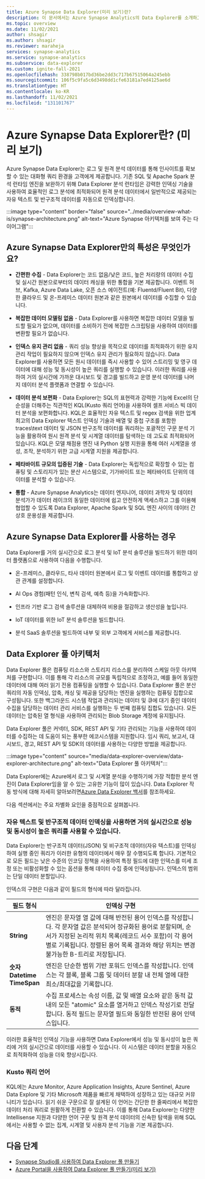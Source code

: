 ```yaml
---
title: Azure Synapse Data Explorer(미리 보기)란?
description: 이 문서에서는 Azure Synapse Analytics의 Data Explorer를 소개하고 Data Explorer를 사용할 수 있는 다양한 시나리오를 제공합니다.
ms.topic: overview
ms.date: 11/02/2021
author: shsagir
ms.author: shsagir
ms.reviewer: maraheja
services: synapse-analytics
ms.service: synapse-analytics
ms.subservice: data-explorer
ms.custom: ignite-fall-2021
ms.openlocfilehash: 338798b017bd36be2dd3c717b67515064a245ebb
ms.sourcegitcommit: 106f5c9fa5c6d3498dd1cfe63181a7ed4125ae6d
ms.translationtype: HT
ms.contentlocale: ko-KR
ms.lasthandoff: 11/02/2021
ms.locfileid: "131101767"
---
```

# <a name="what-is-azure-synapse-data-explorer-preview"></a>Azure Synapse Data Explorer란? (미리 보기)

Azure Synapse Data Explorer는 로그 및 원격 분석 데이터를 통해 인사이트를 확보할 수 있는 대화형 쿼리 환경을 고객에게 제공합니다. 기존 SQL 및 Apache Spark 분석 런타임 엔진을 보완하기 위해 Data Explorer 분석 런타임은 강력한 인덱싱 기술을 사용하여 효율적인 로그 분석에 최적화되어 원격 분석 데이터에서 일반적으로 제공되는 자유 텍스트 및 반구조적 데이터를 자동으로 인덱싱합니다.

:::image type="content" border="false" source="../media/overview-what-is/synapse-architecture.png" alt-text="Azure Synapse 아키텍처를 보여 주는 다이어그램":::

## <a name="what-makes-azure-synapse-data-explorer-unique"></a>Azure Synapse Data Explorer만의 특성은 무엇인가요?

* **간편한 수집** - Data Explorer는 코드 없음/낮은 코드, 높은 처리량의 데이터 수집 및 실시간 원본으로부터의 데이터 캐싱을 위한 통합을 기본 제공합니다. 이벤트 허브, Kafka, Azure Data Lake, 오픈 소스 에이전트(예: Fluentd/Fluent Bit), 다양한 클라우드 및 온-프레미스 데이터 원본과 같은 원본에서 데이터를 수집할 수 있습니다.

* **복잡한 데이터 모델링 없음** - Data Explorer를 사용하면 복잡한 데이터 모델을 빌드할 필요가 없으며, 데이터를 소비하기 전에 복잡한 스크립팅을 사용하여 데이터를 변환할 필요가 없습니다.
* **인덱스 유지 관리 없음** - 쿼리 성능 향상을 목적으로 데이터를 최적화하기 위한 유지 관리 작업이 필요하지 않으며 인덱스 유지 관리가 필요하지 않습니다. Data Explorer를 사용하면 모든 원시 데이터를 즉시 사용할 수 있어 스트리밍 및 영구 데이터에 대해 성능 및 동시성이 높은 쿼리를 실행할 수 있습니다. 이러한 쿼리를 사용하여 거의 실시간에 가까운 대시보드 및 경고를 빌드하고 운영 분석 데이터를 나머지 데이터 분석 플랫폼과 연결할 수 있습니다.
* **데이터 분석 보편화** - Data Explorer는 SQL의 표현력과 강력한 기능에 Excel의 단순성을 더해주는 직관적인 KQL(Kusto 쿼리 언어)을 사용하여 셀프 서비스 빅 데이터 분석을 보편화합니다. KQL은 효율적인 자유 텍스트 및 regex 검색을 위한 업계 최고의 Data Explorer 텍스트 인덱싱 기술과 배열 및 중첩 구조를 포함한 traces\text 데이터 및 JSON 반구조적 데이터를 쿼리하는 포괄적인 구문 분석 기능을 활용하여 원시 원격 분석 및 시계열 데이터를 탐색하는 데 고도로 최적화되어 있습니다. KQL은 모델 채점용 엔진 내 Python 실행 지원을 통해 여러 시계열을 생성, 조작, 분석하기 위한 고급 시계열 지원을 제공합니다.
* **페타바이트 규모의 입증된 기술** - Data Explorer는 독립적으로 확장할 수 있는 컴퓨팅 및 스토리지가 있는 분산 시스템으로, 기가바이트 또는 페타바이트 단위의 데이터를 분석할 수 있습니다.
* **통합** - Azure Synapse Analytics는 데이터 엔지니어, 데이터 과학자 및 데이터 분석가가 데이터 레이크의 동일한 데이터에 쉽고 안전하게 액세스하고 그를 이용해 협업할 수 있도록 Data Explorer, Apache Spark 및 SQL 엔진 사이의 데이터 간 상호 운용성을 제공합니다.

## <a name="when-to-use-azure-synapse-data-explorer"></a>Azure Synapse Data Explorer를 사용하는 경우

Data Explorer를 거의 실시간으로 로그 분석 및 IoT 분석 솔루션을 빌드하기 위한 데이터 플랫폼으로 사용하여 다음을 수행합니다.

* 온-프레미스, 클라우드, 타사 데이터 원본에서 로그 및 이벤트 데이터를 통합하고 상관 관계를 설정합니다.

* AI Ops 경험(패턴 인식, 변칙 검색, 예측 등)을 가속화합니다.
* 인프라 기반 로그 검색 솔루션을 대체하여 비용을 절감하고 생산성을 높입니다.
* IoT 데이터를 위한 IoT 분석 솔루션을 빌드합니다.
* 분석 SaaS 솔루션을 빌드하여 내부 및 외부 고객에게 서비스를 제공합니다.

## <a name="data-explorer-pool-architecture"></a>Data Explorer 풀 아키텍처

Data Explorer 풀은 컴퓨팅 리소스와 스토리지 리소스를 분리하여 스케일 아웃 아키텍처를 구현합니다. 이를 통해 각 리소스의 규모를 독립적으로 조정하고, 예를 들어 동일한 데이터에 대해 여러 읽기 전용 컴퓨팅을 실행할 수 있습니다. Data Explorer 풀은 분산 쿼리의 자동 인덱싱, 압축, 캐싱 및 제공을 담당하는 엔진을 실행하는 컴퓨팅 집합으로 구성됩니다. 또한 백그라운드 시스템 작업과 관리되는 데이터 및 큐에 대기 중인 데이터 수집을 담당하는 데이터 관리 서비스를 실행하는 두 번째 컴퓨팅 집합도 있습니다. 모든 데이터는 압축된 열 형식을 사용하여 관리되는 Blob Storage 계정에 유지됩니다.

Data Explorer 풀은 커넥터, SDK, REST API 및 기타 관리되는 기능을 사용하여 데이터를 수집하는 데 도움이 되는 풍부한 에코시스템을 지원합니다. 임시 쿼리, 보고서, 대시보드, 경고, REST API 및 SDK의 데이터를 사용하는 다양한 방법을 제공합니다.

:::image type="content" source="media/data-explorer-overview/data-explorer-architecture.png" alt-text="Data Explorer 풀 아키텍처":::

Data Explorer에는 Azure에서 로그 및 시계열 분석을 수행하기에 가장 적합한 분석 엔진이 Data Explorer임을 알 수 있는 고유한 기능이 많이 있습니다. Data Explorer 작동 방식에 대해 자세히 알아보려면[Azure Data Explorer 백서](https://azure.microsoft.com/resources/azure-data-explorer/)를 참조하세요.

다음 섹션에서는 주요 차별화 요인을 중점적으로 살펴봅니다.

### <a name="free-text-and-semi-structured-data-indexing-enables-near-real-time-high-performance-and-high-concurrent-queries"></a>자유 텍스트 및 반구조적 데이터 인덱싱을 사용하면 거의 실시간으로 성능 및 동시성이 높은 쿼리를 사용할 수 있습니다.

Data Explorer는 반구조적 데이터(JSON) 및 비구조적 데이터(자유 텍스트)를 인덱싱하여 실행 중인 쿼리가 이러한 유형의 데이터에서 매우 잘 수행되도록 합니다. 기본적으로 모든 필드는 낮은 수준의 인코딩 정책을 사용하여 특정 필드에 대한 인덱스를 미세 조정 또는 비활성화할 수 있는 옵션을 통해 데이터 수집 중에 인덱싱됩니다. 인덱스의 범위는 단일 데이터 분할입니다.

인덱스의 구현은 다음과 같이 필드의 형식에 따라 달라집니다.

| 필드 형식 | 인덱싱 구현 |
| -- | -- |
| **String** | 엔진은 문자열 열 값에 대해 반전된 용어 인덱스를 작성합니다. 각 문자열 값은 분석되어 정규화된 용어로 분할되며, 순서가 지정된 논리적 위치 목록(레코드 서수 포함)이 각 용어별로 기록됩니다. 정렬된 용어 목록 결과와 해당 위치는 변경 불가능한 B-트리로 저장됩니다. |
| **숫자**<br />**Datetime**<br />**TimeSpan** | 엔진은 단순한 범위 기반 포워드 인덱스를 작성합니다. 인덱스는 각 블록, 블록 그룹 및 데이터 분할 내 전체 열에 대한 최소/최대값을 기록합니다. |
| **동적** | 수집 프로세스는 속성 이름, 값 및 배열 요소와 같은 동적 값 내의 모든 "atomic" 요소를 열거하고 인덱스 작성기로 전달합니다. 동적 필드는 문자열 필드와 동일한 반전된 용어 인덱스입니다. |

이러한 효율적인 인덱싱 기능을 사용하면 Data Explorer에서 성능 및 동시성이 높은 쿼리에 거의 실시간으로 데이터를 사용할 수 있습니다. 이 시스템은 데이터 분할을 자동으로 최적화하여 성능을 더욱 향상시킵니다.

### <a name="kusto-query-language"></a>Kusto 쿼리 언어

KQL에는 Azure Monitor, Azure Application Insights, Azure Sentinel, Azure Data Explore 및 기타 Microsoft 제품을 빠르게 채택하여 성장하고 있는 대규모 커뮤니티가 있습니다. 읽기 쉬운 구문으로 잘 설계된 이 언어는 간단한 한 줄짜리에서 복잡한 데이터 처리 쿼리로 원활하게 전환할 수 있습니다. 이를 통해 Data Explorer는 다양한 Intellisense 지원과 다양한 언어 구문 및 원격 분석 데이터의 신속한 탐색을 위해 SQL에서는 사용할 수 없는 집계, 시계열 및 사용자 분석 기능을 기본 제공합니다.

## <a name="next-steps"></a>다음 단계

* [Synapse Studio를 사용하여 Data Explorer 풀 만들기](data-explorer-create-pool-studio.md)
* [Azure Portal을 사용하여 Data Explorer 풀 만들기(미리 보기)](data-explorer-create-pool-portal.md)
